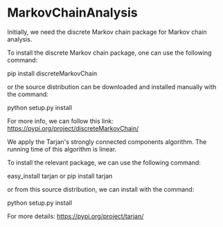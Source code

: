 # MarkovChainAnalysis

Initially, we need the discrete Markov chain package for Markov chain analysis.

To install the discrete Markov chain package, one can use the following command:

pip install discreteMarkovChain

or the source distribution can be downloaded and installed manually with the command:

python setup.py install

For more info, we can follow this link: https://pypi.org/project/discreteMarkovChain/

We apply the Tarjan's strongly connected components algorithm. The running time of this algorithm is linear.

To install the relevant package, we can use the following command:

easy_install tarjan or pip install tarjan

or from this source distribution, we can install with the command:

python setup.py install

For more details: https://pypi.org/project/tarjan/


